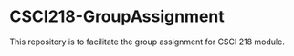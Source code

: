 # CSCI218-GroupAssignment
This repository is to facilitate the group assignment for CSCI 218 module.
